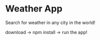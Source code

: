 # Weather App

Search for weather in any city in the world!

download -> npm install -> run the app!
